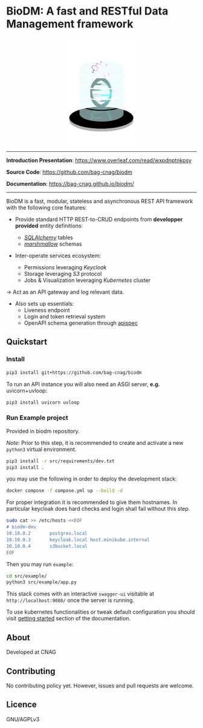 # BioDM: A fast and RESTful Data Management framework

<p align="center"><img src="logo.png" alt="logo" width="200"/></p>

---

**Introduction Presentation**: <a href="https://www.overleaf.com/read/wxpdnptnkpsy" target="_blank">https://www.overleaf.com/read/wxpdnptnkpsy</a> 

**Source Code**: <a href="https://github.com/bag-cnag/biodm" target="_blank">https://github.com/bag-cnag/biodm</a>

**Documentation**: <a href="https://bag-cnag.github.io/biodm/" target="_blank">https://bag-cnag.github.io/biodm/</a>

---

BioDM is a fast, modular, stateless and asynchronous REST API framework with the following core features:

- Provide standard HTTP REST-to-CRUD endpoints from **developper provided** entity definitions:
  - _[SQLAlchemy](https://github.com/sqlalchemy/sqlalchemy/)_ tables
  - _[marshmallow](https://github.com/marshmallow-code/marshmallow)_ schemas

- Inter-operate services ecosystem:
  - Permissions leveraging _Keycloak_
  - Storage leveraging _S3_ protocol
  - Jobs & Visualization leveraging _Kubernetes_ cluster

-> Act as an API gateway and log relevant data.

- Also sets up essentials:
  - Liveness endpoint
  - Login and token retrieval system
  - OpenAPI schema generation through [apispec](https://github.com/marshmallow-code/apispec)

## Quickstart
### Install
```bash
pip3 install git+https://github.com/bag-cnag/biodm
```

To run an API instance you will also need an ASGI server, **e.g.** uvicorn+uvloop:
```bash
pip3 install uvicorn uvloop
```

### Run Example project

Provided in biodm repository.

_Note:_ Prior to this step,
it is recommended to create and activate a new `python3` virtual environment.

```bash
pip3 install -r src/requirements/dev.txt
pip3 install .
```

you may use the following in order to deploy the development stack:

```bash
docker compose -f compose.yml up --build -d
```

For proper integration it is recommended to give them hostnames.
In particular keycloak does hard checks and login shall fail without this step.

```bash
sudo cat >> /etc/hosts <<EOF
# biodm-dev
10.10.0.2       postgres.local
10.10.0.3       keycloak.local host.minikube.internal
10.10.0.4       s3bucket.local
EOF
```

Then you may run `example`:
```bash
cd src/example/
python3 src/example/app.py
```

This stack comes with an interactive ``swagger-ui`` visitable at ``http://localhost:9080/``
once the server is running.

To use kubernetes functionalities or tweak default configuration you should visit
[getting started](https://bag-cnag.github.io/biodm) section of the documentation.

## About

Developed at CNAG

## Contributing

No contributing policy yet. However, issues and pull requests are welcome.

## Licence

GNU/AGPLv3
